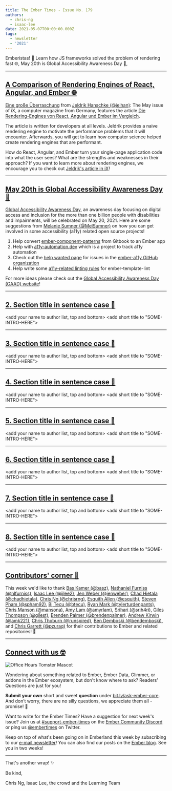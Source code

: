 ```yaml
---
title: The Ember Times - Issue No. 179
authors:
  - chris-ng
  - isaac-lee
date: 2021-05-07T00:00:00.000Z
tags:
  - newsletter
  - '2021'
---
```


<SAYING-HELLO-IN-YOUR-FAVORITE-LANGUAGE> Emberistas! 🐹
Learn how JS frameworks solved the problem of rendering fast 🌐,
May 20th is Global Accessibility Awareness Day 💟,
<SOME-INTRO-HERE-TO-KEEP-THEM-SUBSCRIBERS-READING>

---

## [A Comparison of Rendering Engines of React, Angular, and Ember 🌐](https://www.heise.de/select/ix/2021/5/2018311514916341034)

[Eine große Überraschung](https://twitter.com/jelhan1/status/1384931700036222981) from [Jeldrik Hanschke (@jelhan)](https://github.com/jelhan): The May issue of iX, a computer magazine from Germany, features the article [Die Rendering-Engines von React, Angular und Ember im Vergleich](https://www.heise.de/select/ix/2021/5/2018311514916341034).

The article is written for developers at all levels. Jeldrik provides a naive rendering engine to motivate the performance problems that it will encounter. Afterwards, you will get to learn how computer science helped create rendering engines that are performant.

How do React, Angular, and Ember turn your single-page application code into what the user sees? What are the strengths and weaknesses in their approach? If you want to learn more about rendering engines, we encourage you to check out [Jeldrik's article in iX](https://www.heise.de/select/ix/2021/5/2018311514916341034)!

---

## [May 20th is Global Accessibility Awareness Day 💟](https://twitter.com/melaniersumner/status/1389703699241578502?s=20)

[Global Accessibility Awareness Day](https://en.wikipedia.org/wiki/Global_Accessibility_Awareness_Day), an awareness day focusing on digital access and inclusion for the more than one billion people with disabilities and impairments, will be celebrated on May 20, 2021. Here are some suggestions from [Melanie Sumner (@MelSumner)](https://github.com/MelSumner) on how you can get involved in some accessibility (a11y) related open source projects!

1. Help convert [ember-component-patterns](https://github.com/ember-components/ember-component-patterns) from Gitbook to an Ember app
2. Help with [a11y-automation.dev](https://github.com/MelSumner/a11y-automation) which is a project to track a11y automation
3. Check out the [help wanted page](https://help-wanted.emberjs.com/ember-a11y) for issues in the [ember-a11y GitHub organization](https://github.com/ember-a11y)
4. Help write some [a11y-related linting rules](https://github.com/ember-template-lint/ember-template-lint/issues?q=is%3Aopen+is%3Aissue+label%3Aa11y) for ember-template-lint

For more ideas please check out the [Global Accessibility Awareness Day (GAAD) website](https://globalaccessibilityawarenessday.org/)!

---

## [2. Section title in sentence case 🐹](section-url)

<change section title emoji>
<consider adding some bold to your paragraph>
<add the contributor in the post in format "FirstName LastName (@githubUserName)" linked to their GitHub account>
<please include link to external article/repo/etc in paragraph / body text, not just header title above>

<add your name to author list, top and bottom>
<add short title to "SOME-INTRO-HERE">

---

## [3. Section title in sentence case 🐹](section-url)

<change section title emoji>
<consider adding some bold to your paragraph>
<add the contributor in the post in format "FirstName LastName (@githubUserName)" linked to their GitHub account>
<please include link to external article/repo/etc in paragraph / body text, not just header title above>

<add your name to author list, top and bottom>
<add short title to "SOME-INTRO-HERE">

---

## [4. Section title in sentence case 🐹](section-url)

<change section title emoji>
<consider adding some bold to your paragraph>
<add the contributor in the post in format "FirstName LastName (@githubUserName)" linked to their GitHub account>
<please include link to external article/repo/etc in paragraph / body text, not just header title above>

<add your name to author list, top and bottom>
<add short title to "SOME-INTRO-HERE">

---

## [5. Section title in sentence case 🐹](section-url)

<change section title emoji>
<consider adding some bold to your paragraph>
<add the contributor in the post in format "FirstName LastName (@githubUserName)" linked to their GitHub account>
<please include link to external article/repo/etc in paragraph / body text, not just header title above>

<add your name to author list, top and bottom>
<add short title to "SOME-INTRO-HERE">

---

## [6. Section title in sentence case 🐹](section-url)

<change section title emoji>
<consider adding some bold to your paragraph>
<add the contributor in the post in format "FirstName LastName (@githubUserName)" linked to their GitHub account>
<please include link to external article/repo/etc in paragraph / body text, not just header title above>

<add your name to author list, top and bottom>
<add short title to "SOME-INTRO-HERE">

---

## [7. Section title in sentence case 🐹](section-url)

<change section title emoji>
<consider adding some bold to your paragraph>
<add the contributor in the post in format "FirstName LastName (@githubUserName)" linked to their GitHub account>
<please include link to external article/repo/etc in paragraph / body text, not just header title above>

<add your name to author list, top and bottom>
<add short title to "SOME-INTRO-HERE">

---

## [8. Section title in sentence case 🐹](section-url)

<change section title emoji>
<consider adding some bold to your paragraph>
<add the contributor in the post in format "FirstName LastName (@githubUserName)" linked to their GitHub account>
<please include link to external article/repo/etc in paragraph / body text, not just header title above>

<add your name to author list, top and bottom>
<add short title to "SOME-INTRO-HERE">

---

## [Contributors' corner 👏](https://guides.emberjs.com/release/contributing/repositories/)

<p>This week we'd like to thank <a href="https://github.com/basz" rel="noopener noreferrer" target="_blank">Bas Kamer (@basz)</a>, <a href="https://github.com/nlfurniss" rel="noopener noreferrer" target="_blank">Nathaniel Furniss (@nlfurniss)</a>, <a href="https://github.com/ijlee2" rel="noopener noreferrer" target="_blank">Isaac Lee (@ijlee2)</a>, <a href="https://github.com/jenweber" rel="noopener noreferrer" target="_blank">Jen Weber (@jenweber)</a>, <a href="https://github.com/chadhietala" rel="noopener noreferrer" target="_blank">Chad Hietala (@chadhietala)</a>, <a href="https://github.com/chrisrng" rel="noopener noreferrer" target="_blank">Chris Ng (@chrisrng)</a>, <a href="https://github.com/esquith" rel="noopener noreferrer" target="_blank">Esquith Allen (@esquith)</a>, <a href="https://github.com/spham92" rel="noopener noreferrer" target="_blank">Steven Pham (@spham92)</a>, <a href="https://github.com/btecu" rel="noopener noreferrer" target="_blank">Bj Tecu (@btecu)</a>, <a href="https://github.com/tylerturdenpants" rel="noopener noreferrer" target="_blank">Ryan Mark (@tylerturdenpants)</a>, <a href="https://github.com/mansona" rel="noopener noreferrer" target="_blank">Chris Manson (@mansona)</a>, <a href="https://github.com/amyrlam" rel="noopener noreferrer" target="_blank">Amy Lam (@amyrlam)</a>, <a href="https://github.com/srih4ri" rel="noopener noreferrer" target="_blank">Srihari (@srih4ri)</a>, <a href="https://github.com/gilest" rel="noopener noreferrer" target="_blank">Giles Thompson (@gilest)</a>, <a href="https://github.com/brendenpalmer" rel="noopener noreferrer" target="_blank">Brenden Palmer (@brendenpalmer)</a>, <a href="https://github.com/amk221" rel="noopener noreferrer" target="_blank">Andrew Kirwin (@amk221)</a>, <a href="https://github.com/runspired" rel="noopener noreferrer" target="_blank">Chris Thoburn (@runspired)</a>, <a href="https://github.com/bendemboski" rel="noopener noreferrer" target="_blank">Ben Demboski (@bendemboski)</a>, and <a href="https://github.com/pzuraq" rel="noopener noreferrer" target="_blank">Chris Garrett (@pzuraq)</a> for their contributions to Ember and related repositories! 💖</p>

---

## [Connect with us 🤓](https://docs.google.com/forms/d/e/1FAIpQLScqu7Lw_9cIkRtAiXKitgkAo4xX_pV1pdCfMJgIr6Py1V-9Og/viewform)

<div class="blog-row">
  <img class="float-right small transparent padded" alt="Office Hours Tomster Mascot" title="Readers' Questions" src="/images/tomsters/officehours.png" />

  <p>Wondering about something related to Ember, Ember Data, Glimmer, or addons in the Ember ecosystem, but don't know where to ask? Readers’ Questions are just for you!</p>

  <p><strong>Submit your own</strong> short and sweet <strong>question</strong> under <a href="https://bit.ly/ask-ember-core" target="rq">bit.ly/ask-ember-core</a>. And don’t worry, there are no silly questions, we appreciate them all - promise! 🤞</p>

  <p>Want to write for the Ember Times? Have a suggestion for next week's issue? Join us at <a href="https://discordapp.com/channels/480462759797063690/485450546887786506">#support-ember-times</a> on the <a href="https://discord.gg/emberjs">Ember Community Discord</a> or ping us <a href="https://twitter.com/embertimes">@embertimes</a> on Twitter.</p>

  <p>Keep on top of what's been going on in Emberland this week by subscribing to our <a href="https://embertimes.substack.com/">e-mail newsletter</a>! You can also find our posts on the <a href="https://blog.emberjs.com/tag/newsletter">Ember blog</a>. See you in two weeks!</p>
</div>

---

That's another wrap! ✨

Be kind,

Chris Ng, Isaac Lee, the crowd and the Learning Team
